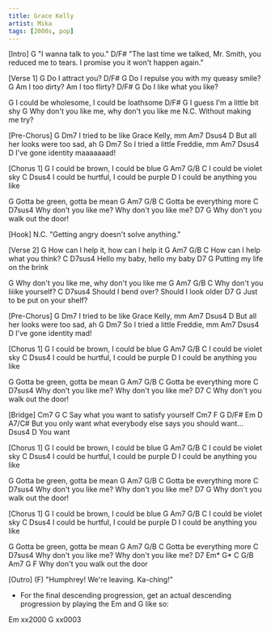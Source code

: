 ```yaml
---
title: Grace Kelly
artist: Mika
tags: [2000s, pop]
---
```


[Intro]
          G
"I wanna talk to you."
                                                    D/F#
"The last time we talked, Mr. Smith, you reduced me to tears. I promise you it won't happen again."
 
 
[Verse 1]
G
Do I attract you?
                           D/F#   G
Do I repulse you with my queasy smile?
G
Am I too dirty? Am I too flirty?
     D/F#            G
Do I like what you like?
 
G
I could be wholesome, I could be loathsome
                  D/F#    G
I guess I'm a little bit shy
 G
Why don't you like me, why don't you like me
N.C.
Without making me try?
 
 
[Pre-Chorus]
G                         Dm7
I tried to be like Grace Kelly, mm
Am7                       Dsus4 D
But all her looks were too sad, ah
G                     Dm7
So I tried a little Freddie, mm
Am7                 Dsus4 D
I've gone identity maaaaaaad!
 
 
[Chorus 1]
G
I could be brown, I could be blue
           G Am7 G/B   C
I could be  violet    sky
             C                 Dsus4
I could be hurtful, I could be purple
              D
I could be anything you like
 
G
Gotta be green, gotta be mean
          G Am7 G/B   C
Gotta be everything  more
               C                     D7sus4
Why don't you like me? Why don't you like me?
               D7           G
Why don't you walk out the door!
 
 
[Hook]
 N.C.
"Getting angry doesn't solve anything."
 
 
[Verse 2]
 G
How can I help it, how can I help it
           G    Am7 G/B   C
How can I help what you think?
  C                     D7sus4
Hello my baby, hello my baby
            D7           G
Putting my life on the brink
 
 G
Why don't you like me, why don't you like me
               G Am7  G/B  C
Why don't you liiike yourself?
  C                               D7sus4
Should I bend over? Should I look older
           D7            G
Just to be put on your shelf?
 
 
[Pre-Chorus]
G                         Dm7
I tried to be like Grace Kelly, mm
Am7                       Dsus4 D
But all her looks were too sad, ah
G                     Dm7
So I tried a little Freddie, mm
Am7                Dsus4 D
I've gone identity mad!
 
 
[Chorus 1]
G
I could be brown, I could be blue
           G Am7 G/B   C
I could be  violet    sky
             C                 Dsus4
I could be hurtful, I could be purple
              D
I could be anything you like
 
G
Gotta be green, gotta be mean
          G Am7 G/B   C
Gotta be everything  more
               C                     D7sus4
Why don't you like me? Why don't you like me?
               D7           C
Why don't you walk out the door!
 
 
[Bridge]
Cm7                   G                C
Say what you want to satisfy yourself
    Cm7       F         G  D/F#       Em        D    A7/C#
But you only want what everybody else says you should want...
     Dsus4 D
You want
 
 
[Chorus 1]
G
I could be brown, I could be blue
           G Am7 G/B   C
I could be  violet    sky
             C                 Dsus4
I could be hurtful, I could be purple
              D
I could be anything you like
 
G
Gotta be green, gotta be mean
          G Am7 G/B   C
Gotta be everything  more
               C                     D7sus4
Why don't you like me? Why don't you like me?
               D7           G
Why don't you walk out the door!
 
 
[Chorus 1]
G
I could be brown, I could be blue
           G Am7 G/B   C
I could be  violet    sky
             C                 Dsus4
I could be hurtful, I could be purple
              D
I could be anything you like
 
G
Gotta be green, gotta be mean
          G Am7 G/B   C
Gotta be everything  more
               C                     D7sus4
Why don't you like me? Why don't you like me?
               D7             Em*  G*  C  G/B  Am7  G  F
Why don't you walk out the door
 
 
[Outro]
(F)
"Humphrey! We're leaving. Ka-ching!"
 
 
* For the final descending progression, get an actual descending progression by playing the Em and G like so:
 
Em xx2000
G  xx0003